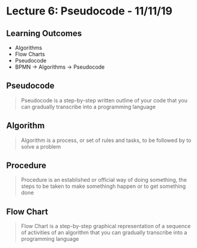 # Lecture 6: Pseudocode - 11/11/19

## Learning Outcomes

-   Algorithms
-   Flow Charts
-   Pseudocode
-   BPMN -> Algorithms -> Pseudocode

## Pseudocode

>   Pseudocode is a step-by-step written outline of your code that you can gradually transcribe into a programming language

## Algorithm

>   Algorithm is a process, or set of rules and tasks, to be followed by to solve a problem

## Procedure

>   Procedure is an established or official way of doing something, the steps to be taken to make somethingh happen or to get something  done

## Flow Chart

>   Flow Chart is a step-by-step graphical representation of a sequence of activities of an algorithm that you can gradually transcribe into a programming language

